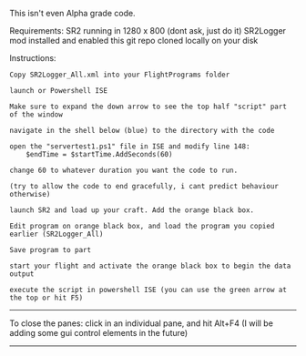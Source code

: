 This isn't even Alpha grade code. 

Requirements:
	SR2 running in 1280 x 800 (dont ask, just do it)
	SR2Logger mod installed and enabled
	this git repo cloned locally on your disk

Instructions:

	Copy SR2Logger_All.xml into your FlightPrograms folder

	launch or Powershell ISE

	Make sure to expand the down arrow to see the top half "script" part of the window

	navigate in the shell below (blue) to the directory with the code

	open the "servertest1.ps1" file in ISE and modify line 148:
		$endTime = $startTime.AddSeconds(60)

	change 60 to whatever duration you want the code to run.

	(try to allow the code to end gracefully, i cant predict behaviour otherwise)

	launch SR2 and load up your craft. Add the orange black box.

	Edit program on orange black box, and load the program you copied earlier (SR2Logger_All)

	Save program to part

	start your flight and activate the orange black box to begin the data output

	execute the script in powershell ISE (you can use the green arrow at the top or hit F5) 


***
To close the panes: 
	click in an individual pane, and hit Alt+F4
(I will be adding some gui control elements in the future) 
***
